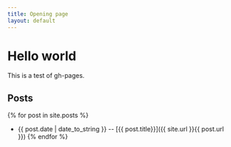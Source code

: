 ```yaml
---
title: Opening page
layout: default
---
```


# Hello world

This is a test of gh-pages.

## Posts

{% for post in site.posts %}
* {{ post.date | date_to_string }} -- [{{ post.title}}]({{ site.url }}{{ post.url }})
{% endfor %}

